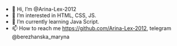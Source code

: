 - 👋 Hi, I’m @Arina-Lex-2012
- 👀 I’m interested in HTML, CSS, JS.
- 🌱 I’m currently learning Java Script.
- 📫 How to reach me https://github.com/Arina-Lex-2012, telegram @berezhanska_maryna

<!---
Arina-Lex-2012/Arina-Lex-2012 is a ✨ special ✨ repository because its `README.md` (this file) appears on your GitHub profile.
You can click the Preview link to take a look at your changes.
--->
